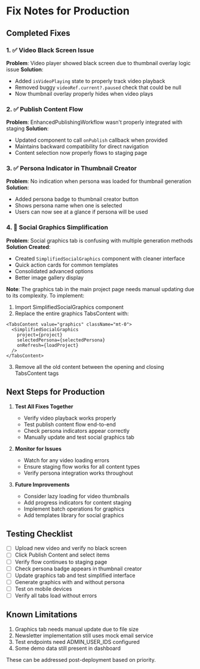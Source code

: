 # Fix Notes for Production

## Completed Fixes

### 1. ✅ Video Black Screen Issue
**Problem**: Video player showed black screen due to thumbnail overlay logic issue
**Solution**: 
- Added `isVideoPlaying` state to properly track video playback
- Removed buggy `videoRef.current?.paused` check that could be null
- Now thumbnail overlay properly hides when video plays

### 2. ✅ Publish Content Flow
**Problem**: EnhancedPublishingWorkflow wasn't properly integrated with staging
**Solution**: 
- Updated component to call `onPublish` callback when provided
- Maintains backward compatibility for direct navigation
- Content selection now properly flows to staging page

### 3. ✅ Persona Indicator in Thumbnail Creator
**Problem**: No indication when persona was loaded for thumbnail generation
**Solution**: 
- Added persona badge to thumbnail creator button
- Shows persona name when one is selected
- Users can now see at a glance if persona will be used

### 4. 🔧 Social Graphics Simplification
**Problem**: Social graphics tab is confusing with multiple generation methods
**Solution Created**: 
- Created `SimplifiedSocialGraphics` component with cleaner interface
- Quick action cards for common templates
- Consolidated advanced options
- Better image gallery display

**Note**: The graphics tab in the main project page needs manual updating due to its complexity. To implement:
1. Import SimplifiedSocialGraphics component
2. Replace the entire graphics TabsContent with:
```tsx
<TabsContent value="graphics" className="mt-0">
  <SimplifiedSocialGraphics
    project={project}
    selectedPersona={selectedPersona}
    onRefresh={loadProject}
  />
</TabsContent>
```
3. Remove all the old content between the opening and closing TabsContent tags

## Next Steps for Production

1. **Test All Fixes Together**
   - Verify video playback works properly
   - Test publish content flow end-to-end
   - Check persona indicators appear correctly
   - Manually update and test social graphics tab

2. **Monitor for Issues**
   - Watch for any video loading errors
   - Ensure staging flow works for all content types
   - Verify persona integration works throughout

3. **Future Improvements**
   - Consider lazy loading for video thumbnails
   - Add progress indicators for content staging
   - Implement batch operations for graphics
   - Add templates library for social graphics

## Testing Checklist

- [ ] Upload new video and verify no black screen
- [ ] Click Publish Content and select items
- [ ] Verify flow continues to staging page
- [ ] Check persona badge appears in thumbnail creator
- [ ] Update graphics tab and test simplified interface
- [ ] Generate graphics with and without persona
- [ ] Test on mobile devices
- [ ] Verify all tabs load without errors

## Known Limitations

1. Graphics tab needs manual update due to file size
2. Newsletter implementation still uses mock email service
3. Test endpoints need ADMIN_USER_IDS configured
4. Some demo data still present in dashboard

These can be addressed post-deployment based on priority. 